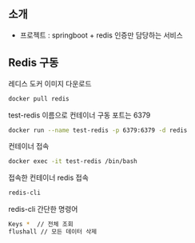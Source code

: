 ## 소개
- 프로젝트 : springboot + redis 인증만 담당하는 서비스

## Redis 구동

레디스 도커 이미지 다운로드
```sh
docker pull redis
```
test-redis 이름으로 컨테이너 구동 포트는 6379 
```sh
docker run --name test-redis -p 6379:6379 -d redis 
```
컨테이너 접속
```sh
docker exec -it test-redis /bin/bash
```
접속한 컨테이너 redis 접속
```sh
redis-cli
```
redis-cli 간단한 명령어
```sh
Keys *  // 전체 조회
flushall // 모든 데이터 삭제
```